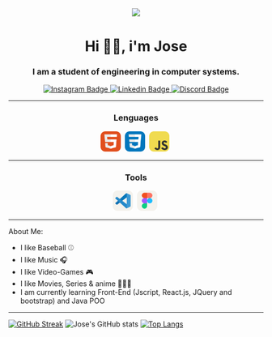<!--Informacion primaria-->

<div id="header" align="center">
    <img src="https://media.giphy.com/media/QMHoU66sBXqqLqYvGO/giphy.gif" width="300">
    <h1 align="center">Hi 🙋‍♂️, i'm Jose</h1>
    <h3 align="center">I am a student of engineering in computer systems.</h3>
</div>

<!--Badges-->

<div id="badges" align="center">
    <a href="https://www.instagram.com/j.familia18/" target="_blank">
        <img src="https://img.shields.io/badge/Instagram-E4405F?style=for-the-badge&logo=instagram&logoColor=white"
        alt="Instagram Badge"/>
    </a>
    <a href="https://www.linkedin.com/in/jos%C3%A9-ren%C3%A9-fam%C3%ADlia-41915026b/" target="_blank">
        <img src="https://img.shields.io/badge/LinkedIn-0077B5?style=for-the-badge&logo=linkedin&logoColor=white"
        alt="Linkedin Badge"/>
    </a>
    <a href="https://discord.com/channels/@me/1091477571721498675" target="_blank">
        <img src="https://img.shields.io/badge/Discord-5865F2?style=for-the-badge&logo=Discord&logoColor=white"
        alt="Discord Badge"/>
    </a>
</div>

---
<!--Lenguajes-->

<div align="center">
    <h3>Lenguages</h3>
    <div>
        <img src="https://github.com/tandpfun/skill-icons/blob/main/icons/HTML.svg" title="HTML5" alt="HTML" width="40" height="40"/>&nbsp;
        <img src="https://github.com/tandpfun/skill-icons/blob/main/icons/CSS.svg" title="CSS3" alt="CSS" width="40" height="40"/>&nbsp;
         <img src="https://github.com/tandpfun/skill-icons/blob/main/icons/JavaScript.svg" title="JavaScript" alt="Jscript" width="40" height="40"/>&nbsp;
    </div>
</div>

---

<!--Herramientas-->

<div align="center">
<h3>Tools</h3>
    <div>
        <img src="https://github.com/tandpfun/skill-icons/blob/main/icons/VSCode-Light.svg" title="VisualStudioCode" alt="VSCode" width="40" height="40"/>&nbsp;
        <img src="https://github.com/tandpfun/skill-icons/blob/main/icons/Figma-Light.svg" title="Figma" alt="Figma" width="40" height="40"/>&nbsp;
    </div>
</div>

---
<!--Sobre mi-->
About Me:

- I like Baseball ⚾
- I like Music 🎧
- I like Video-Games 🎮
- I like Movies, Series & anime 🧟🏯🍿
- I am currently learning Front-End (Jscript, React.js, JQuery and bootstrap) and Java POO

---
<!--Streaks-->
[![GitHub Streak](http://github-readme-streak-stats.herokuapp.com?user=Jose-Familia&theme=dark&hide_border=true&border_radius=4&date_format=M%20j%5B%2C%20Y%5D&mode=weekly&type=png)](https://git.io/streak-stats) ![Jose's GitHub stats](https://github-readme-stats.vercel.app/api?username=Jose-Familia&show_icons=true&theme=tokyonight)
[![Top Langs](https://github-readme-stats.vercel.app/api/top-langs/?username=Jose-Familia&hide_progress=true)](https://github.com/anuraghazra/github-readme-stats)

    
